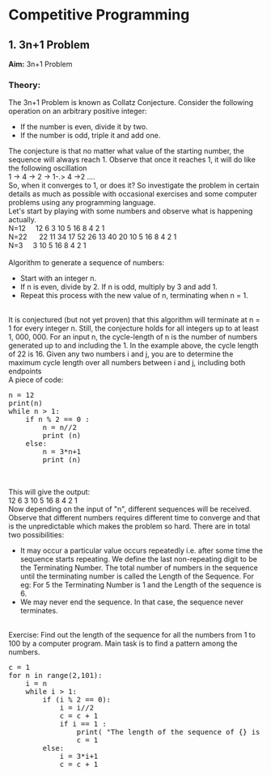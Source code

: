 # Competitive Programming
## 1. 3n+1 Problem 
**Aim:** 3n+1 Problem
### **Theory:**
<p>The 3n+1 Problem is known as Collatz Conjecture.
Consider the following operation on an arbitrary positive integer:
<ul><li>
If the number is even, divide it by two.
</li>
<li>If the number is odd, triple it and add one.</li></ul>
The conjecture is that no matter what value of the starting number, the sequence will always reach 1.
Observe that once it reaches 1, it will do like the following oscillation <br>
1 -> 4 -> 2 -> 1-.> 4 ->2 ....<br>
So, when it converges to 1, or does it?
So investigate the problem in certain details as much as possible with occasional exercises and some computer problems using any programming language.
<br> Let's start by playing with some numbers and observe what is happening actually.
<br>N=12    &nbsp;&nbsp;&nbsp  12 6 3 10 5 16 8 4 2 1
<br>N=22      &nbsp; &nbsp;&nbsp; 22 11 34 17 52 26 13 40 20 10 5 16 8 4 2 1
<br>N=3       &nbsp;&nbsp;&nbsp; 3 10 5 16 8 4 2 1
<br><br> Algorithm to generate a sequence of numbers:
<ul><li>
Start with an integer n. </li>
<li>If n is even, divide by 2. If n is odd, multiply by 3 and add 1.</li> 
<li>Repeat this process with the new value of n, terminating when n = 1. </li></ul>
<br>
It is conjectured (but not yet proven) that this algorithm will terminate at n = 1 for every integer n. Still, the conjecture holds for all integers up to at least 1, 000, 000. For an input n, the cycle-length of n is the number of numbers generated up to and including the 1. In the example above, the cycle length of 22 is 16. Given any two numbers i and j, you are to determine the maximum cycle length over all numbers between i and j, including both endpoints
<br>A piece of code:
<pre>
n = 12
print(n)
while n > 1:
    if n % 2 == 0 :
        n = n//2
        print (n)
    else:
        n = 3*n+1
        print (n)
    </pre>
    <br>
This will give the output:<br>
12 6 3 10 5 16 8 4 2 1<br>
Now depending on the input of "n", different sequences will be received.<br> 
Observe that different numbers requires different time to converge and that is the unpredictable which makes the problem so hard.
There are in total two possibilities:
<ul><li>
It may occur a particular value occurs repeatedly i.e. after some time the sequence starts repeating. We define the last non-repeating digit to be the Terminating Number. The total number of numbers in the sequence until the terminating number is called the Length of the Sequence. For eg: For 5 the Terminating Number is 1 and the Length of the sequence is 6.</li>
<li>We may never end the sequence. In that case, the sequence never terminates.</li></ul>

<br>
Exercise: Find out the length of the sequence for all the numbers from 1 to 100 by a computer program. Main task is to find a pattern among the numbers.
<pre>
c = 1
for n in range(2,101): 
	i = n 
	while i > 1:
		if (i % 2 == 0): 
			i = i//2 
			c = c + 1 
			if i == 1 : 
				print( "The length of the sequence of {} is {}".format(n, c) ) 
				c = 1 
		else: 
			i = 3*i+1 
			c = c + 1
</pre>
</p>
